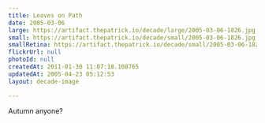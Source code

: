 ```yaml
---
title: Leaves on Path
date: 2005-03-06
large: https://artifact.thepatrick.io/decade/large/2005-03-06-1826.jpg
small: https://artifact.thepatrick.io/decade/small/2005-03-06-1826.jpg
smallRetina: https://artifact.thepatrick.io/decade/small/2005-03-06-1826@2x.jpg
flickrUrl: null
photoId: null
createdAt: 2011-01-30 11:07:18.108765
updatedAt: 2005-04-23 05:12:53
layout: decade-image

---
```

Autumn anyone?
